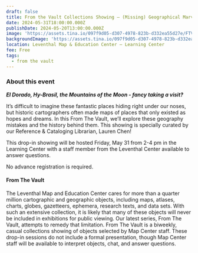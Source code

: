```yaml
---
draft: false
title: From the Vault Collections Showing — (Missing) Geographical Marvels
date: 2024-05-31T18:00:00.000Z
publishDate: 2024-05-20T13:00:00.000Z
image: 'https://assets.tina.io/097f9d05-d307-4978-823b-d332ea55d27e/FTV (1).png'
backgroundImage: 'https://assets.tina.io/097f9d05-d307-4978-823b-d332ea55d27e/FTV (1).png'
location: Leventhal Map & Education Center – Learning Center
fee: Free
tags:
  - from the vault
---
```


### About this event

***El Dorado, Hy-Brasil, the Mountains of the Moon - fancy taking a visit?***

It’s difficult to imagine these fantastic places hiding right under our noses, but historic cartographers often made maps of places that only existed as hopes and dreams. In this From The Vault, we’ll explore these geography mistakes and the history behind them. This showing is specially curated by our ﻿Reference & Cataloging Librarian, Lauren Chen!

This drop-in showing will be hosted Friday, May 31 from 2-4 pm in the Learning Center with a staff member from the Leventhal Center available to answer questions.

No advance registration is required.

#### From The Vault

The Leventhal Map and Education Center cares for more than a quarter million cartographic and geographic objects, including maps, atlases, charts, globes, gazetteers, ephemera, research texts, and data sets. With such an extensive collection, it is likely that many of these objects will never be included in exhibitions for public viewing. Our latest series, From The Vault, attempts to remedy that limitation. From The Vault is a biweekly, casual collections showing of objects selected by Map Center staff. These drop-in sessions do not include a formal presentation, though Map Center staff will be available to interpret objects, chat, and answer questions.
